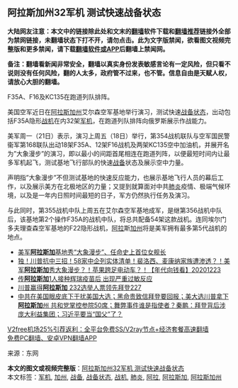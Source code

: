  <h2>阿拉斯加州32军机 测试快速战备状态</h2> <p class="notice"><b>大陆网友注意：本文中的链接除此处和文末的<a href="https://github.com/bannedbook/fanqiang" >翻墙</a>软件下载和<a href="https://github.com/killgcd/justmysocks/blob/master/README.md">翻墙推荐</a>链接外全部为禁网链接，未翻墙状态下打不开，请勿点击。此为文字版禁闻，欲看图文视频完整版和更多禁闻，请下载<a href="https://github.com/bannedbook/fanqiang">翻墙软件或APP</a>后翻墙上禁闻网。</p><p>备注：翻墙看新闻非常安全，翻墙以真实身份发表敏感言论有一定风险，但只看不说则没有任何风险，翻的人太多，政府管不过来，也不管。信息自由是天赋人权，请放心大胆的翻墙。</b></p>  <div class="entry"> <p id="conimg">F35A、F16及KC135在跑道列队排阵。</p> <p>美国空军近日在<a href="https://www.bannedbook.org/bnews/tag/%E9%98%BF%E6%8B%89%E6%96%AF%E5%8A%A0%E5%B7%9E/" class="st_tag internal_tag" rel="tag" title="标签 阿拉斯加州 下的日志">阿拉斯加州</a>艾尔森空军基地举行演习，测试快速<a href="https://www.bannedbook.org/bnews/tag/%E6%88%98%E5%A4%87%E7%8A%B6%E6%80%81/" class="st_tag internal_tag" rel="tag" title="标签 战备状态 下的日志">战备状态</a>，出动包括F35A隐形<a href="https://www.bannedbook.org/bnews/tag/%e6%88%98%e6%9c%ba/" class="st_tag internal_tag" rel="tag" title="标签 战机 下的日志">战机</a>在内32架<a href="https://www.bannedbook.org/bnews/tag/%E5%86%9B%E6%9C%BA/" class="st_tag internal_tag" rel="tag" title="标签 军机 下的日志">军机</a>，在跑道列队排阵向俄罗斯展示作战能力。</p> <p>美军周一（21日）表示，演习上周五（18日）举行，第354战机联队与空军国民警衞军第168联队出动18架F35A、12架F16战机及两架KC135空中加油机，并展开名为&#8221;大象漫步&#8221;的演习，即以最小的间距首尾相连在跑道列阵，以便最短时间内让最多军机起飞，测试基地飞行部队的快速<a href="https://www.bannedbook.org/bnews/tag/%E6%88%98%E5%A4%87/" class="st_tag internal_tag" rel="tag" title="标签 战备 下的日志">战备</a>状态及展示空中力量。</p>  <p>声明指&#8221;大象漫步&#8221;不但测试基地的快速反应能力，也展示基地飞行人员的幕后工作，以及展示美方在北极地区的力量；又提到就算面对中共<a href="https://www.bannedbook.org/bnews/tag/%e8%82%ba%e7%82%8e/" class="st_tag internal_tag" rel="tag" title="标签 肺炎 下的日志">肺炎</a>疫情、极端气候环境，以及是一年内日照时间最短的日子，军方仍然执行任务及演习。</p> <p>与此同时，第355战机中队上周五在艾尔森空军基地成军，是继第356战机中队后，该基地第2个操作F35A的战机中队，将总共配备54架这款战机。连同埃尔门多夫理查森空军基地的F22隐形战机，<a href="https://www.bannedbook.org/bnews/tag/%E9%98%BF%E6%8B%89/" class="st_tag internal_tag" rel="tag" title="标签 阿拉 下的日志">阿拉</a>斯<a href="https://www.bannedbook.org/bnews/tag/%e5%8a%a0%e5%b7%9e/" class="st_tag internal_tag" rel="tag" title="标签 加州 下的日志">加州</a>将是美军拥有最多第5代战机的地点。</p> <ul class='op-related-articles' title='相关阅读'> <li><a href='https://www.bannedbook.org/bnews/taiwannews/20201225/1454394.html' target='_blank'>美军<b>阿拉斯加</b>基地秀“大象漫步”、任命史上首位女舰长</a></li> <li><a href='https://www.bannedbook.org/bnews/taiwannews/20201223/1453623.html' target='_blank'>独！川普抗中三招！58家中企列实体清单！裴洛西、麦康纳家族遭渗透？！美军<b>阿拉斯加</b>秀大象漫步？！苹果跨足电动车？！【年代向钱看】20201223</a></li> <li><a href='https://www.bannedbook.org/bnews/cnnews/20201217/1449338.html' target='_blank'>传<b>阿拉斯加</b>1人接种辉瑞疫苗后 出现严重过敏反应</a></li> <li><a href='https://www.bannedbook.org/bnews/taiwannews/20201112/1430061.html' target='_blank'>川普赢得<b>阿拉斯加</b> 232选举人票领先拜登227</a></li> <li><a href='https://www.bannedbook.org/bnews/bannedvideo/20201112/1430036.html' target='_blank'>中共在美国眼皮底下干扰美国大选；黑命贵致信拜登要回报；美大选川普拿下<b>阿拉斯加</b>州 共和党掌控参院50席；舞弊事件谁是指使者？秦鹏：拜登背后涉庞大利益集团；习近平要当“国父”了？</a></li> </ul> <p class="texttj"> <a href="https://github.com/bannedbook/fanqiang/wiki/V2ray%E6%9C%BA%E5%9C%BA" target="_blank">V2free机场25%引荐返利：全平台免费SS/V2ray节点+经济套餐高速翻墙</a><br/> <a href="https://github.com/bannedbook/fanqiang/wiki/%E7%A6%81%E9%97%BB%E7%BD%91%E5%AE%89%E5%8D%93%E7%BF%BB%E5%A2%99%E6%96%B0%E9%97%BBAPP" target="_blank">免费PC翻墙、安卓VPN翻墙APP</a></p><p> 来源：东网 </p> <a name='sharetosocial'></a>       <div><b>本文的图文或视频完整版</b>：<a href='https://www.bannedbook.org/bnews/cbnews/20201225/1454488.html'>阿拉斯加州32军机 测试快速战备状态</a></div>  </div><!--END ENTRY--> <div class="postfooter"> <div>本文标签：<a href="https://www.bannedbook.org/bnews/tag/%E5%86%9B%E6%9C%BA/" rel="tag">军机</a>, <a href="https://www.bannedbook.org/bnews/tag/%e5%8a%a0%e5%b7%9e/" rel="tag">加州</a>, <a href="https://www.bannedbook.org/bnews/tag/%E6%88%98%E5%A4%87/" rel="tag">战备</a>, <a href="https://www.bannedbook.org/bnews/tag/%E6%88%98%E5%A4%87%E7%8A%B6%E6%80%81/" rel="tag">战备状态</a>, <a href="https://www.bannedbook.org/bnews/tag/%e6%88%98%e6%9c%ba/" rel="tag">战机</a>, <a href="https://www.bannedbook.org/bnews/tag/%e8%82%ba%e7%82%8e/" rel="tag">肺炎</a>, <a href="https://www.bannedbook.org/bnews/tag/%E9%98%BF%E6%8B%89/" rel="tag">阿拉</a>, <a href="https://www.bannedbook.org/bnews/tag/%e9%98%bf%e6%8b%89%e6%96%af%e5%8a%a0/" rel="tag">阿拉斯加</a>, <a href="https://www.bannedbook.org/bnews/tag/%E9%98%BF%E6%8B%89%E6%96%AF%E5%8A%A0%E5%B7%9E/" rel="tag">阿拉斯加州</a></div>  </div><!--END POSTFOOTER--> 